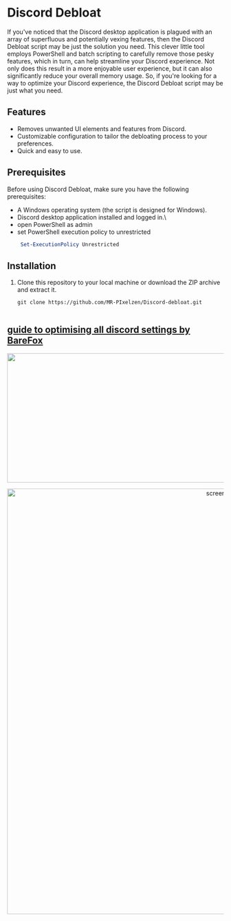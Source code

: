 # Discord Debloat

If you've noticed that the Discord desktop application is plagued with an array of superfluous and potentially vexing features, then the Discord Debloat script may be just the solution you need. This clever little tool employs PowerShell and batch scripting to carefully remove those pesky features, which in turn, can help streamline your Discord experience. Not only does this result in a more enjoyable user experience, but it can also significantly reduce your overall memory usage. So, if you're looking for a way to optimize your Discord experience, the Discord Debloat script may be just what you need.

## Features

- Removes unwanted UI elements and features from Discord.
- Customizable configuration to tailor the debloating process to your preferences.
- Quick and easy to use.

## Prerequisites

Before using Discord Debloat, make sure you have the following prerequisites:

- A Windows operating system (the script is designed for Windows).
- Discord desktop application installed and logged in.\
- open PowerShell as admin
- set PowerShell execution policy to unrestricted
  ```Powershell
   Set-ExecutionPolicy Unrestricted
  
## Installation

1. Clone this repository to your local machine or download the ZIP archive and extract it.

   ```batch
   git clone https://github.com/MR-PIxelzen/Discord-debloat.git


 ## [guide to optimising all discord settings by BareFox](https://youtu.be/TfVkTn2L83o?t=28)

[<img src="https://i.ytimg.com/vi/TfVkTn2L83o/maxresdefault.jpg" width="600" height="300"
/>](https://www.youtube.com/embed/TfVkTn2L83o?t=28)






<div style="text-align:center;">
  <img src="https://raw.githubusercontent.com/MR-PIxelzen/Discord-debloat/test-2023-09-16-061610/doc/img/Accessibility%20section/accessibility%20setting.png?token=GHSAT0AAAAAACIVWJ4DFYRPLFEJP7G7F4WMZJPA7SQ" width="1000" height="987" alt="screen-install">
</div>
